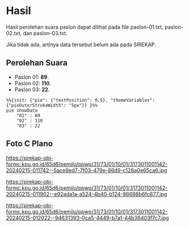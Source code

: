 # Hasil

Hasil perolehan suara paslon dapat dilihat pada file paslon-01.txt, paslon-02.txt, dan paslon-03.txt.

Jika tidak ada, artinya data tersebut belum ada pada SIREKAP.

## Perolehan Suara

 * Paslon 01: **89**.
 * Paslon 02: **110**.
 * Paslon 03: **22**.

```mermaid
%%{init: {"pie": {"textPosition": 0.5}, "themeVariables": {"pieOuterStrokeWidth": "5px"}} }%%
pie showData
    "01" : 89
    "02" : 110
    "03" : 22
```
## Foto C Plano

https://sirekap-obj-formc.kpu.go.id/65d6/pemilu/ppwp/31/73/01/10/01/3173011001142-20240215-011742--5ace9ed7-7f03-479e-86d9-c128a0e65ca6.jpg

https://sirekap-obj-formc.kpu.go.id/65d6/pemilu/ppwp/31/73/01/10/01/3173011001142-20240215-011902--e92ada1a-a524-4b40-b124-86698b6fc677.jpg

https://sirekap-obj-formc.kpu.go.id/65d6/pemilu/ppwp/31/73/01/10/01/3173011001142-20240215-012022--94631393-0ca5-4449-b7a1-44b36403f7c7.jpg
